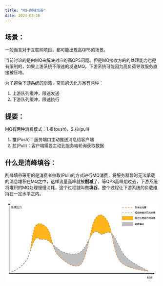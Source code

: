 ```yaml
---
title: "MQ-削峰填谷"
date: 2024-03-16
---
```


## **场景：**

一般而言对于互联网项目，都可能出现高QPS的场景。

当前讨论的是由MQ来解决对应的高QPS问题。但是MQ接收方的的处理能力也是有限制的，如果上游系统不限速的发送MQ，下游系统可能因为高负荷导致服务直接被压垮。

为了避免下游系统的崩溃，常见的优化方案有两种：

1. 上游队列缓冲，限速发送
2. 下游队列缓冲，限速执行



## **提要：**

MQ有两种消费模式：1.推(push)，2.拉(pull)

1. 推(Push)：服务端口主动推送消息给客户端
2. 拉(Pull)：客户端需要主动到服务端轮询获取数据



## **什么是消峰填谷：**

削峰填谷采用的是消费者拉取(Pull)的方式进行MQ消费，将服务器暂时无法承载的消息堆积在MQ之中，这样流量高峰就被**削减**了，等QPS高峰期过去，下游系统将堆积的MQ处理慢慢消耗，这个过程就叫做**填谷**。整个过程让下游系统的负载维持在一定水平之内。

<img src="./resource/削峰填谷.jpg" alt="消峰填谷" />